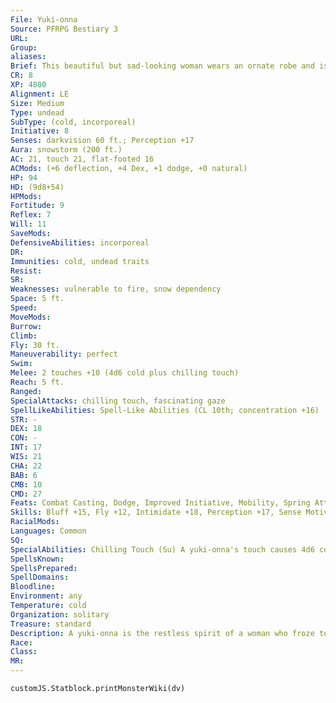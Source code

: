 ```yaml
---
File: Yuki-onna
Source: PFRPG Bestiary 3
URL: 
Group: 
aliases: 
Brief: This beautiful but sad-looking woman wears an ornate robe and is surrounded by a whirling mass of snow.
CR: 8
XP: 4800
Alignment: LE
Size: Medium
Type: undead
SubType: (cold, incorporeal)
Initiative: 8
Senses: darkvision 60 ft.; Perception +17
Aura: snowstorm (200 ft.)
AC: 21, touch 21, flat-footed 16
ACMods: (+6 deflection, +4 Dex, +1 dodge, +0 natural)
HP: 94
HD: (9d8+54)
HPMods: 
Fortitude: 9
Reflex: 7
Will: 11
SaveMods: 
DefensiveAbilities: incorporeal
DR: 
Immunities: cold, undead traits
Resist: 
SR: 
Weaknesses: vulnerable to fire, snow dependency
Space: 5 ft.
Speed: 
MoveMods: 
Burrow: 
Climb: 
Fly: 30 ft.
Maneuverability: perfect
Swim: 
Melee: 2 touches +10 (4d6 cold plus chilling touch)
Reach: 5 ft.
Ranged: 
SpecialAttacks: chilling touch, fascinating gaze
SpellLikeAbilities: Spell-Like Abilities (CL 10th; concentration +16)  Constant-blur  3/day-cone of cold (DC 21), eyebite (comatose and panicked only, DC 22), ice storm
STR: -
DEX: 18
CON: -
INT: 17
WIS: 21
CHA: 22
BAB: 6
CMB: 10
CMD: 27
Feats: Combat Casting, Dodge, Improved Initiative, Mobility, Spring Attack
Skills: Bluff +15, Fly +12, Intimidate +18, Perception +17, Sense Motive +17, Spellcraft +15, Stealth +16, Survival +14
RacialMods: 
Languages: Common
SQ: 
SpecialAbilities: Chilling Touch (Su) A yuki-onna's touch causes 4d6 cold damage. Whenever a creature takes cold damage in this manner, it must make a DC 20 Fortitude save to avoid being staggered by the supernatural cold for 1 round. This duration stacks. The save DC is Charisma-based.  Fascinating Gaze (Su) Fascinated for 1d4 rounds, 30 feet, Will DC 20 negates. The save DC is Charisma-based.  Snow Dependency (Ex) A yuki-onna is staggered if she is ever in an area without snow while her snowstorm aura is suppressed or otherwise not functioning.  Snowstorm (Su) A yuki-onna is surrounded by whirling blasts of snow, even in areas that wouldn't allow for such weather, that comprise a 200-foot-radius spread. Within this area, the snowfall and wind gusts cause a -4 penalty on Perception checks and ranged attacks. The wind itself blows in a clockwise rotation around the yuki-onna, and functions as severe wind (Core Rulebook 439). A yuki-onna is unaffected by snowstorms or blizzards of any kind. Any effect that causes these winds to drop below severe (such as control weather or control winds) cancels the snowstorm effect entirely.
SpellsKnown: 
SpellsPrepared: 
SpellDomains: 
Bloodline: 
Environment: any
Temperature: cold
Organization: solitary
Treasure: standard
Description: A yuki-onna is the restless spirit of a woman who froze to death in the snow and was never given a proper burial. She roams the wilderness, constantly searching for intelligent creatures to kill and always appearing surrounded by swirling mists of snow and ice. Eternally jaded by her unjust departure to the afterlife, a yuki-onna seeks to impose the same cruel fate upon those who still live, particularly men and those who sympathize or cooperate with them. Many foolish individuals are lured to their deaths by a yuki-onna's unparalleled beauty, which remains even as the evil spirit steadily freezes and kills her victims with her powers over frost.  The transition from life to undeath corrupts a yuki-onna's soul, and even a well-intentioned, good-hearted individual who freezes in the snow may become a treacherous yuki-onna. Most yuki-onnas immediately seek out those who wronged them in life, after which they reside in an area near what was their home, haunting and killing anyone who dares to come near. Yuki-onnas hardly ever make their presences known in rural areas with larger populations, and they prefer inhabiting the countryside and wilderness.  When a yuki-onna is destroyed, her body melts as though ice, leaving only a small pool of water in its stead. A yuki-onna is 5-1/2 feet tall.
Race: 
Class: 
MR: 
---
```

```dataviewjs
customJS.Statblock.printMonsterWiki(dv)
```
